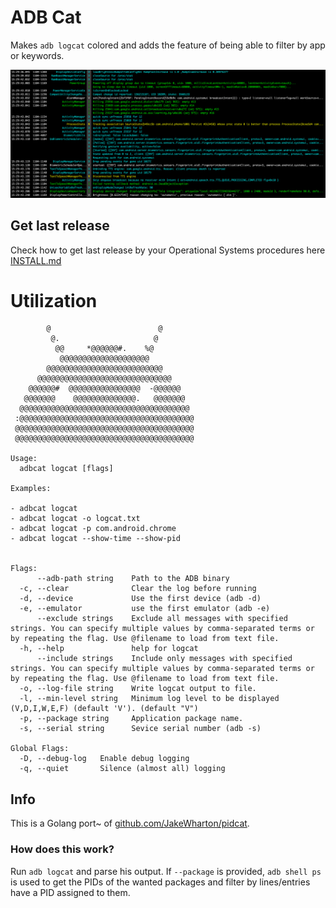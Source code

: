 # ADB Cat

Makes `adb logcat` colored and adds the feature of being able to filter by app or keywords.

![adbcat](images/adbcat.jpg)

## Get last release

Check how to get last release by your Operational Systems procedures here [INSTALL.md](https://github.com/helviojunior/adbcat/blob/main/INSTALL.md)


# Utilization

```
        @                        @
         @.                     @
          @@     *@@@@@@#.    %@
           @@@@@@@@@@@@@@@@@@@@
        @@@@@@@@@@@@@@@@@@@@@@@@@@
      @@@@@@@@@@@@@@@@@@@@@@@@@@@@@@
    @@@@@@#  @@@@@@@@@@@@@@@@  -@@@@@@
   @@@@@@@    @@@@@@@@@@@@@@.   @@@@@@@
  @@@@@@@@@@@@@@@@@@@@@@@@@@@@@@@@@@@@@@
 :@@@@@@@@@@@@@@@@@@@@@@@@@@@@@@@@@@@@@@@
 @@@@@@@@@@@@@@@@@@@@@@@@@@@@@@@@@@@@@@@@
 @@@@@@@@@@@@@@@@@@@@@@@@@@@@@@@@@@@@@@@@

Usage:
  adbcat logcat [flags]

Examples:

- adbcat logcat
- adbcat logcat -o logcat.txt
- adbcat logcat -p com.android.chrome
- adbcat logcat --show-time --show-pid


Flags:
      --adb-path string    Path to the ADB binary
  -c, --clear              Clear the log before running
  -d, --device             Use the first device (adb -d)
  -e, --emulator           use the first emulator (adb -e)
      --exclude strings    Exclude all messages with specified strings. You can specify multiple values by comma-separated terms or by repeating the flag. Use @filename to load from text file.
  -h, --help               help for logcat
      --include strings    Include only messages with specified strings. You can specify multiple values by comma-separated terms or by repeating the flag. Use @filename to load from text file.
  -o, --log-file string    Write logcat output to file.
  -l, --min-level string   Minimum log level to be displayed (V,D,I,W,E,F) (default 'V'). (default "V")
  -p, --package string     Application package name.
  -s, --serial string      Sevice serial number (adb -s)

Global Flags:
  -D, --debug-log   Enable debug logging
  -q, --quiet       Silence (almost all) logging

```

## Info

This is a Golang port~ of [github.com/JakeWharton/pidcat](https://github.com/JakeWharton/pidcat).

### How does this work?

Run `adb logcat` and parse his output. If `--package` is provided, `adb shell ps` is used to get the PIDs of the wanted packages and filter by lines/entries have a PID assigned to them.

